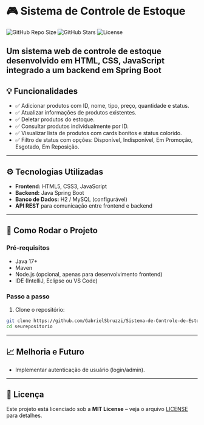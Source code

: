 # 🎮 Sistema de Controle de Estoque

![GitHub Repo Size](https://img.shields.io/github/repo-size/GabrielSbruzzi/Sistema-de-Controle-de-Estoque.git) ![GitHub Stars](https://img.shields.io/github/stars/GabrielSbruzzi/Sistema-de-Controle-de-Estoque.git) ![License](https://img.shields.io/github/licenseGabrielSbruzzi/Sistema-de-Controle-de-Estoque.git)

Um **sistema web de controle de estoque** desenvolvido em **HTML, CSS, JavaScript** integrado a um backend em **Spring Boot**
---

## 💡 Funcionalidades

* ✅ Adicionar produtos com ID, nome, tipo, preço, quantidade e status.
* ✅ Atualizar informações de produtos existentes.
* ✅ Deletar produtos do estoque.
* ✅ Consultar produtos individualmente por ID.
* ✅ Visualizar lista de produtos com cards bonitos e status colorido.
* ✅ Filtro de status com opções: Disponível, Indisponível, Em Promoção, Esgotado, Em Reposição.

---

## ⚙️ Tecnologias Utilizadas

* **Frontend:** HTML5, CSS3, JavaScript
* **Backend:** Java Spring Boot
* **Banco de Dados:** H2 / MySQL (configurável)
* **API REST** para comunicação entre frontend e backend

---

## 🚀 Como Rodar o Projeto

### Pré-requisitos

* Java 17+
* Maven
* Node.js (opcional, apenas para desenvolvimento frontend)
* IDE (IntelliJ, Eclipse ou VS Code)

### Passo a passo

1. Clone o repositório:

```bash
git clone https://github.com/GabrielSbruzzi/Sistema-de-Controle-de-Estoque.git
cd seurepositorio
```
---

## 📈 Melhoria e Futuro

* Implementar autenticação de usuário (login/admin).

---

## 📌 Licença

Este projeto está licenciado sob a **MIT License** – veja o arquivo [LICENSE](LICENSE) para detalhes.
